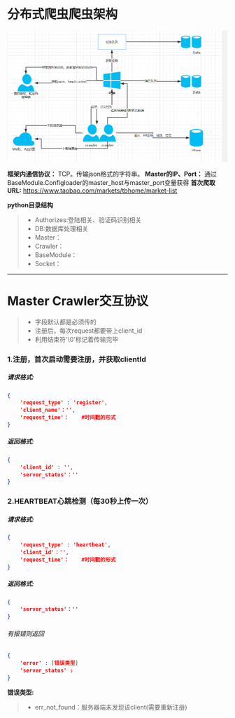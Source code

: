 
# 分布式爬虫爬虫架构

![fram-png](frame.png)

**框架内通信协议：** TCP。传输json格式的字符串。
**Master的IP、Port：** 通过BaseModule.Configloader的master_host与master_port变量获得
**首次爬取URL:** https://www.taobao.com/markets/tbhome/market-list

**python目录结构**
> - Authorizes:登陆相关、验证码识别相关
> - DB:数据库处理相关
> - Master：
> - Crawler：
> - BaseModule：
> - Socket：

------

# Master Crawler交互协议
> * 字段默认都是必须传的
> * 注册后，每次request都要带上client_id
> * 利用结束符'\0'标记着传输完毕

### 1.注册，首次启动需要注册，并获取clientId
##### 请求格式:
```json
{
    'request_type' : 'register',
    'client_name'：'',
    'request_time'：    #时间戳的形式
}
```
##### 返回格式:
```json
{
    'client_id' : '',
    'server_status'：''
}
```

### 2.HEARTBEAT心跳检测（每30秒上传一次）
##### 请求格式:
```json
{
    'request_type' : 'heartbeat',
    'client_id'：'',
    'request_time'：    #时间戳的形式
}
```
##### 返回格式:
```json
{
    'server_status'：''
}
```
###### 有报错则返回
```json
{
    'error' : [错误类型]
    'server_status' :
}
```
**错误类型:**
> * err_not_found：服务器端未发现该client(需要重新注册)